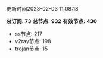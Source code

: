 更新时间2023-02-03 11:08:18

**总订阅: 73**
**总节点: 932**
**有效节点: 430**
- ss节点: 217
- v2ray节点: 198
- trojan节点: 15
